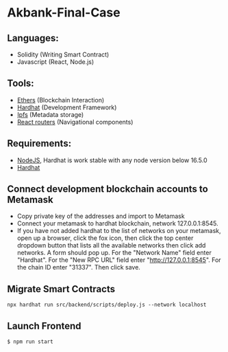 # Akbank-Final-Case

## Languages:

- Solidity (Writing Smart Contract)
- Javascript (React, Node.js)

## Tools:

- [Ethers](https://docs.ethers.io/v5/) (Blockchain Interaction)
- [Hardhat](https://hardhat.org/) (Development Framework)
- [Ipfs](https://ipfs.io/) (Metadata storage)
- [React routers](https://v5.reactrouter.com/) (Navigational components)

## Requirements:

- [NodeJS](https://nodejs.org/en/), Hardhat is work stable with any node version below 16.5.0
- [Hardhat](https://hardhat.org/)

## Connect development blockchain accounts to Metamask
- Copy private key of the addresses and import to Metamask
- Connect your metamask to hardhat blockchain, network 127.0.0.1:8545.
- If you have not added hardhat to the list of networks on your metamask, open up a browser, click the fox icon, then click the top center dropdown button that lists all the available networks then click add networks. A form should pop up. For the "Network Name" field enter "Hardhat". For the "New RPC URL" field enter "http://127.0.0.1:8545". For the chain ID enter "31337". Then click save.  


## Migrate Smart Contracts
`npx hardhat run src/backend/scripts/deploy.js --network localhost`

## Launch Frontend
`$ npm run start`
